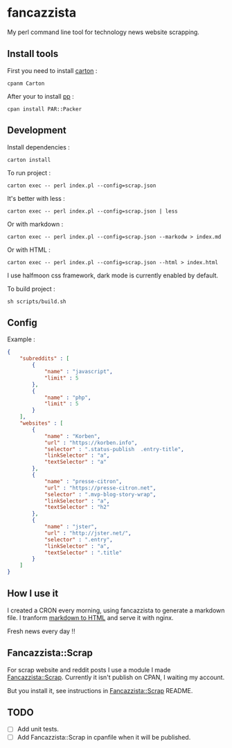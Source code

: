 # fancazzista

My perl command line tool for technology news website scrapping.

## Install tools

First you need to install [carton](https://metacpan.org/pod/Carton) : 

    cpanm Carton

After your to install [pp](https://metacpan.org/pod/pp) : 

    cpan install PAR::Packer

## Development

Install dependencies : 

    carton install

To run project : 

    carton exec -- perl index.pl --config=scrap.json

It's better with less : 

    carton exec -- perl index.pl --config=scrap.json | less

Or with markdown : 

    carton exec -- perl index.pl --config=scrap.json --markodw > index.md

Or with HTML : 

    carton exec -- perl index.pl --config=scrap.json --html > index.html

I use halfmoon css framework, dark mode is currently enabled by default.

To build project : 

    sh scripts/build.sh

## Config

Example : 

~~~json
{
    "subreddits" : [
        {
            "name" : "javascript",
            "limit" : 5
        },
        {
            "name" : "php",
            "limit" : 5
        }
    ],
    "websites" : [
        {
            "name" : "Korben",
            "url" : "https://korben.info",
            "selector" : ".status-publish  .entry-title",
            "linkSelector" : "a",
            "textSelector" : "a"
        },
        {
            "name" : "presse-citron",
            "url" : "https://presse-citron.net",
            "selector" : ".mvp-blog-story-wrap",
            "linkSelector" : "a",
            "textSelector" : "h2"
        },
        {
            "name" : "jster",
            "url" : "http://jster.net/",
            "selector" : ".entry",
            "linkSelector" : "a",
            "textSelector" : ".title"
        }
    ]
}
~~~

## How I use it

I created a CRON every morning, using fancazzista to generate a markdown file.
I tranform [markdown to HTML](https://github.com/mixu/markdown-styles) and serve it with nginx.

Fresh news every day !!

## Fancazzista::Scrap

For scrap website and reddit posts I use a module I made [Fancazzista::Scrap](https://github.com/amiceli/Fancazzista-Scrap). Currently it isn't publish on CPAN, I waiting my account.

But you install it, see instructions in [Fancazzista::Scrap](https://github.com/amiceli/Fancazzista-Scrap) README.

## TODO

- [ ] Add unit tests.
- [ ] Add Fancazzista::Scrap in cpanfile when it will be published.